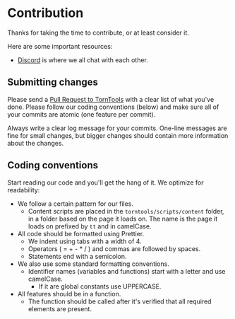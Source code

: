 # Contribution

Thanks for taking the time to contribute, or at least consider it.

Here are some important resources:
  * [Discord](https://discord.com/invite/ukyK6f6) is where we all chat with each other.
  
## Submitting changes

Please send a [Pull Request to TornTools](https://github.com/Mephiles/torntools_extension/pull/new/master) with a clear list of what you've done. Please follow our coding conventions (below) and make sure all of your commits are atomic (one feature per commit).

Always write a clear log message for your commits. One-line messages are fine for small changes, but bigger changes should contain more information about the changes.

## Coding conventions

Start reading our code and you'll get the hang of it. We optimize for readability:

  * We follow a certain pattern for our files.
    * Content scripts are placed in the `torntools/scripts/content` folder, in a folder based on the page it loads on. The name is the page it loads on prefixed by `tt` and in camelCase.
  * All code should be formatted using Prettier.
    * We indent using tabs with a width of 4.
    * Operators ( = + - * / ) and commas are followed by spaces.
    * Statements end with a semicolon.
  * We also use some standard formatting conventions.
    * Identifier names (variables and functions) start with a letter and use camelCase.
      * If it are global constants use UPPERCASE.
  * All features should be in a function.
    * The function should be called after it's verified that all required elements are present.